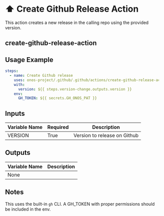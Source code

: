 <!--
# SPDX-License-Identifier: Apache-2.0
# SPDX-FileCopyrightText: 2025 The Linux Foundation
-->

# ⬆️ Create Github Release Action

This action creates a new release in the calling repo using the provided version.

## create-github-release-action

## Usage Example

<!-- markdownlint-disable MD046 -->

```yaml
steps:
  - name: Create Github release
    uses: onos-project/.github/.github/actions/create-github-release-action@main
    with:
      version: ${{ steps.version-change.outputs.version }}
    env:
      GH_TOKEN: ${{ secrets.GH_ONOS_PAT }}
```

<!-- markdownlint-enable MD046 -->

## Inputs

<!-- markdownlint-disable MD013 -->

| Variable Name | Required | Description  |
| ------------- | -------- | ------------ |
| VERSION       | True     | Version to release on Github |

<!-- markdownlint-enable MD013 -->

## Outputs

<!-- markdownlint-disable MD013 -->

| Variable Name | Description   |
| ------------- | ------------- |
| None          |               |

<!-- markdownlint-enable MD013 -->

## Notes

This uses the built-in `gh` CLI. A GH_TOKEN with proper permissions should be
included in the env.
